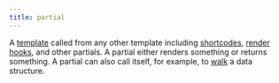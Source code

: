 ```yaml
---
title: partial
---
```


A [template](g) called from any other template including [shortcodes](g), [render hooks](g), and other partials. A partial either renders something or returns something. A partial can also call itself, for example, to [walk](g) a data structure.
